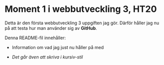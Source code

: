 # Moment 1 i webbutveckling 3, HT20

Detta är den första webbutveckling 3 uppgiften jag gör.
Därför håller jag nu på att testa hur man använder sig av **GitHub**. 

Denna README-fil innehåller: 
* Information om vad jag just nu håller på med

* *Det går även att skriva i kursiv-stil* 


